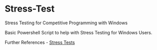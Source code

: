 # Stress-Test
Stress Testing for Competitive Programming with Windows

Basic Powershell Script to help with Stress Testing for Windows Users.

Further References  - [Stress Tests](https://ali-ibrahim137.github.io/competitive/programming/2020/08/23/Stress-Testing.html)
